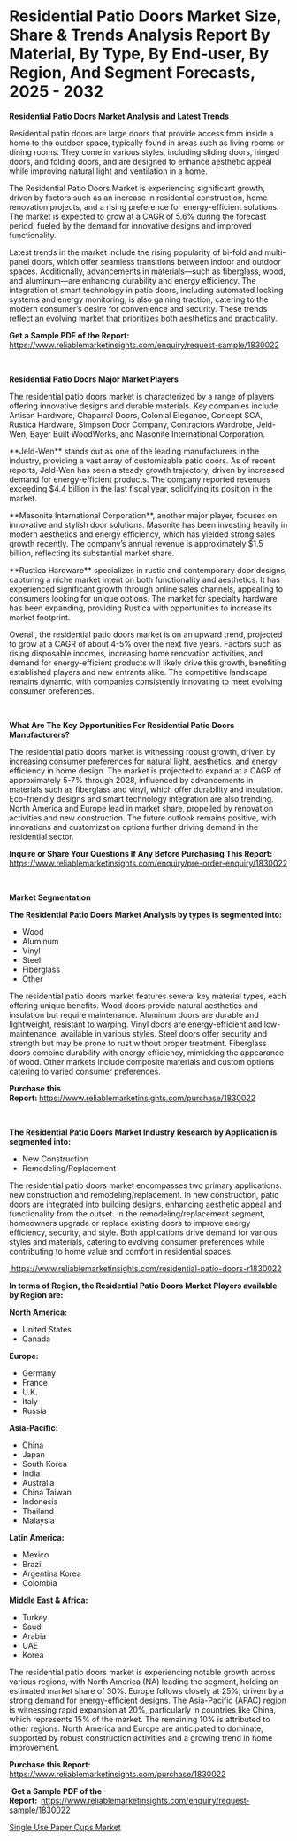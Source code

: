 <p><h1>Residential Patio Doors Market Size, Share & Trends Analysis Report By Material, By Type, By End-user, By Region, And Segment Forecasts, 2025 - 2032</h1></p><p><strong>Residential Patio Doors Market Analysis and Latest Trends</strong></p>
<p><p>Residential patio doors are large doors that provide access from inside a home to the outdoor space, typically found in areas such as living rooms or dining rooms. They come in various styles, including sliding doors, hinged doors, and folding doors, and are designed to enhance aesthetic appeal while improving natural light and ventilation in a home.</p><p>The Residential Patio Doors Market is experiencing significant growth, driven by factors such as an increase in residential construction, home renovation projects, and a rising preference for energy-efficient solutions. The market is expected to grow at a CAGR of 5.6% during the forecast period, fueled by the demand for innovative designs and improved functionality. </p><p>Latest trends in the market include the rising popularity of bi-fold and multi-panel doors, which offer seamless transitions between indoor and outdoor spaces. Additionally, advancements in materials—such as fiberglass, wood, and aluminum—are enhancing durability and energy efficiency. The integration of smart technology in patio doors, including automated locking systems and energy monitoring, is also gaining traction, catering to the modern consumer’s desire for convenience and security. These trends reflect an evolving market that prioritizes both aesthetics and practicality.</p></p>
<p><strong>Get a Sample PDF of the Report:&nbsp;</strong> <a href="https://www.reliablemarketinsights.com/enquiry/request-sample/1830022?utm_campaign=3258&utm_medium=2&utm_source=Github&utm_content=ia&utm_term=05042025&utm_id=residential-patio-doors">https://www.reliablemarketinsights.com/enquiry/request-sample/1830022</a></p>
<p>&nbsp;</p>
<p><strong>Residential Patio Doors Major Market Players</strong></p>
<p><p>The residential patio doors market is characterized by a range of players offering innovative designs and durable materials. Key companies include Artisan Hardware, Chaparral Doors, Colonial Elegance, Concept SGA, Rustica Hardware, Simpson Door Company, Contractors Wardrobe, Jeld-Wen, Bayer Built WoodWorks, and Masonite International Corporation. </p><p>**Jeld-Wen** stands out as one of the leading manufacturers in the industry, providing a vast array of customizable patio doors. As of recent reports, Jeld-Wen has seen a steady growth trajectory, driven by increased demand for energy-efficient products. The company reported revenues exceeding $4.4 billion in the last fiscal year, solidifying its position in the market.</p><p>**Masonite International Corporation**, another major player, focuses on innovative and stylish door solutions. Masonite has been investing heavily in modern aesthetics and energy efficiency, which has yielded strong sales growth recently. The company’s annual revenue is approximately $1.5 billion, reflecting its substantial market share.</p><p>**Rustica Hardware** specializes in rustic and contemporary door designs, capturing a niche market intent on both functionality and aesthetics. It has experienced significant growth through online sales channels, appealing to consumers looking for unique options. The market for specialty hardware has been expanding, providing Rustica with opportunities to increase its market footprint.</p><p>Overall, the residential patio doors market is on an upward trend, projected to grow at a CAGR of about 4-5% over the next five years. Factors such as rising disposable incomes, increasing home renovation activities, and demand for energy-efficient products will likely drive this growth, benefiting established players and new entrants alike. The competitive landscape remains dynamic, with companies consistently innovating to meet evolving consumer preferences.</p></p>
<p>&nbsp;</p>
<p><strong>What Are The Key Opportunities For Residential Patio Doors Manufacturers?</strong></p>
<p><p>The residential patio doors market is witnessing robust growth, driven by increasing consumer preferences for natural light, aesthetics, and energy efficiency in home design. The market is projected to expand at a CAGR of approximately 5-7% through 2028, influenced by advancements in materials such as fiberglass and vinyl, which offer durability and insulation. Eco-friendly designs and smart technology integration are also trending. North America and Europe lead in market share, propelled by renovation activities and new construction. The future outlook remains positive, with innovations and customization options further driving demand in the residential sector.</p></p>
<p><strong>Inquire or Share Your Questions If Any Before Purchasing This Report:</strong> <a href="https://www.reliablemarketinsights.com/enquiry/pre-order-enquiry/1830022?utm_campaign=3258&utm_medium=2&utm_source=Github&utm_content=ia&utm_term=05042025&utm_id=residential-patio-doors">https://www.reliablemarketinsights.com/enquiry/pre-order-enquiry/1830022</a></p>
<p>&nbsp;</p>
<p><strong>Market Segmentation</strong></p>
<p><strong>The Residential Patio Doors Market Analysis by types is segmented into:</strong></p>
<p><ul><li>Wood</li><li>Aluminum</li><li>Vinyl</li><li>Steel</li><li>Fiberglass</li><li>Other</li></ul></p>
<p><p>The residential patio doors market features several key material types, each offering unique benefits. Wood doors provide natural aesthetics and insulation but require maintenance. Aluminum doors are durable and lightweight, resistant to warping. Vinyl doors are energy-efficient and low-maintenance, available in various styles. Steel doors offer security and strength but may be prone to rust without proper treatment. Fiberglass doors combine durability with energy efficiency, mimicking the appearance of wood. Other markets include composite materials and custom options catering to varied consumer preferences.</p></p>
<p><strong>Purchase this Report:&nbsp;</strong><a href="https://www.reliablemarketinsights.com/purchase/1830022?utm_campaign=3258&utm_medium=2&utm_source=Github&utm_content=ia&utm_term=05042025&utm_id=residential-patio-doors">https://www.reliablemarketinsights.com/purchase/1830022</a></p>
<p>&nbsp;</p>
<p><strong>The Residential Patio Doors Market Industry Research by Application is segmented into:</strong></p>
<p><ul><li>New Construction</li><li>Remodeling/Replacement</li></ul></p>
<p><p>The residential patio doors market encompasses two primary applications: new construction and remodeling/replacement. In new construction, patio doors are integrated into building designs, enhancing aesthetic appeal and functionality from the outset. In the remodeling/replacement segment, homeowners upgrade or replace existing doors to improve energy efficiency, security, and style. Both applications drive demand for various styles and materials, catering to evolving consumer preferences while contributing to home value and comfort in residential spaces.</p></p>
<p><a href="https://www.reliablemarketinsights.com/residential-patio-doors-r1830022?utm_campaign=3258&utm_medium=2&utm_source=Github&utm_content=ia&utm_term=05042025&utm_id=residential-patio-doors">&nbsp;https://www.reliablemarketinsights.com/residential-patio-doors-r1830022</a></p>
<p><strong>In terms of Region, the Residential Patio Doors Market Players available by Region are:</strong></p>
<p>
    <p> <strong> North America: </strong>
        <ul>
            <li>United States</li>
            <li>Canada</li>
        </ul>
        </p> 
    <p> <strong> Europe: </strong>
        <ul>
            <li>Germany</li>
            <li>France</li>
            <li>U.K.</li>
            <li>Italy</li>
            <li>Russia</li>
        </ul>
        </p> 
    <p> <strong> Asia-Pacific: </strong>
        <ul>
            <li>China</li>
            <li>Japan</li>
            <li>South Korea</li>
            <li>India</li>
            <li>Australia</li>
            <li>China Taiwan</li>
            <li>Indonesia</li>
            <li>Thailand</li>
            <li>Malaysia</li>
        </ul>
        </p> 
    <p> <strong> Latin America: </strong>
        <ul>
            <li>Mexico</li>
            <li>Brazil</li>
            <li>Argentina Korea</li>
            <li>Colombia</li>
        </ul>
        </p> 
    <p> <strong> Middle East & Africa: </strong>
        <ul>
            <li>Turkey</li>
            <li>Saudi</li>
            <li>Arabia</li>
            <li>UAE</li>
            <li>Korea</li>
        </ul>
    </p>
    </p>
<p><p>The residential patio doors market is experiencing notable growth across various regions, with North America (NA) leading the segment, holding an estimated market share of 30%. Europe follows closely at 25%, driven by a strong demand for energy-efficient designs. The Asia-Pacific (APAC) region is witnessing rapid expansion at 20%, particularly in countries like China, which represents 15% of the market. The remaining 10% is attributed to other regions. North America and Europe are anticipated to dominate, supported by robust construction activities and a growing trend in home improvement.</p></p>
<p><strong>Purchase this Report: </strong><a href="https://www.reliablemarketinsights.com/purchase/1830022?utm_campaign=3258&utm_medium=2&utm_source=Github&utm_content=ia&utm_term=05042025&utm_id=residential-patio-doors">https://www.reliablemarketinsights.com/purchase/1830022</a></p>
<p>&nbsp;<strong>Get a Sample PDF of the Report:&nbsp;&nbsp;</strong><a href="https://www.reliablemarketinsights.com/enquiry/request-sample/1830022?utm_campaign=3258&utm_medium=2&utm_source=Github&utm_content=ia&utm_term=05042025&utm_id=residential-patio-doors">https://www.reliablemarketinsights.com/enquiry/request-sample/1830022</a></p>
<p><strong></strong></p>
<p><p><a href="https://github.com/sharphadan/Market-Research-Report-List-1/blob/main/single-use-paper-cups-market.md?utm_campaign=3258&utm_medium=2&utm_source=Github&utm_content=ia&utm_term=05042025&utm_id=residential-patio-doors">Single Use Paper Cups Market</a></p></p>